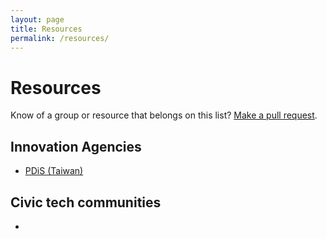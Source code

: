 ```yaml
---
layout: page
title: Resources
permalink: /resources/
---
```


# Resources

Know of a group or resource that belongs on this list? [Make a pull request](https://github.com/thebestsophist/decolonizing-civic-tech).

## Innovation Agencies

- [PDiS (Taiwan)](https://pdis.nat.gov.tw/en/)

## Civic tech communities

- 